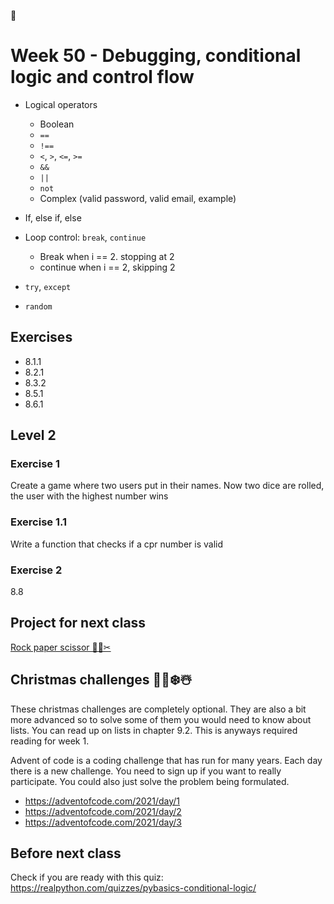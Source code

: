 

# Week 50 - Debugging, conditional logic and control flow



<!--

## Peer instruction



### Question 1

```python
def add(a, b):
	sum = a + b
	print(sum)
	
numbers_sum = add(1, 2)
print(numbers_sum)
```

What is printed when `numbers_sum` is printed?

- `3`
- `None`
- `12`
- `1, 2`
- Error thrown



### Question 2

```python
def get_balance_message(balance):
  print_message = ""
  if balance > 5000:
    print_message = "That's a lot of money"
  elif balance <= 5000 and balance > 1000:
    print_message =  "That's an ok amount of money"
  else:
    print_message =  "That's not a lot of money"

get_balance_message(5000)
print(print_message)
```

What will be printed when `print_message` gets printed?

- `"That's a lot of money"`
- `"That's an ok amount of money"`
- `"That's not a lot of money"`
- `None`
- Error thrown





-->





- Logical operators
  - Boolean
  - `==`
  - `!==`
  - `<`, `>`, `<=`, `>=`
  - `&&`
  - `||`
  - `not`
  - Complex (valid password, valid email, example)
- If, else if, else
- Loop control: `break`, `continue`
  - Break when i == 2. stopping at 2
  - continue when i == 2, skipping 2

- `try`, `except`
- `random`



## Exercises

- 8.1.1
- 8.2.1
- 8.3.2
- 8.5.1
- 8.6.1



## Level 2



### Exercise 1

Create a game where two users put in their names. Now two dice are rolled, the user with the highest number wins



### Exercise 1.1

Write a function that checks if a cpr number is valid



### Exercise 2

8.8



## Project for next class

[Rock paper scissor 🤘🔖✂](../projects/rock-paper-scissor.md) 



## Christmas challenges 🎄🎅❄️☃️

These christmas challenges are completely optional. They are also a bit more advanced so to solve some of them you would need to know about lists. You can read up on lists in chapter 9.2. This is anyways required reading for week 1. 



Advent of code is a coding challenge that has run for many years. Each day there is a new challenge. You need to sign up if you want to really participate. You could also just solve the problem being formulated. 

- https://adventofcode.com/2021/day/1
- https://adventofcode.com/2021/day/2
- https://adventofcode.com/2021/day/3



## Before next class

Check if you are ready with this quiz: https://realpython.com/quizzes/pybasics-conditional-logic/

